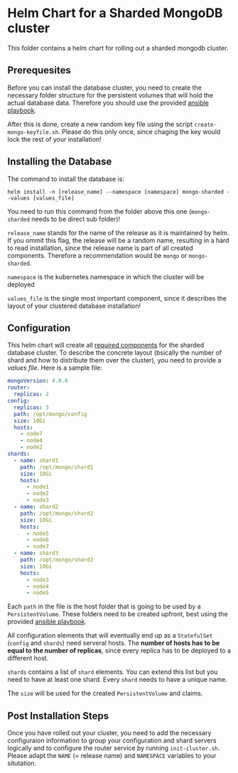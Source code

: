 # Helm Chart for a Sharded MongoDB cluster

This folder contains a helm chart for rolling out a sharded mongodb cluster.

## Prerequesites

Before you can install the database cluster, you need to create the necessary folder structure for
the persistent volumes that will hold the actual database data. Therefore you should use the provided
[ansible playbook](../ansible-mongo-sharded/README.md).

After this is done, create a new random key file using the script `create-mongo-keyfile.sh`. Please do this only once, since chaging the key would lock the rest of your installation!

## Installing the Database

The command to install the database is:

`helm install -n [release_name] --namespace [namespace] mongo-sharded --values [values_file]`

You need to run this command from the folder above this one (`mongo-sharded` needs to be direct sub folder)!

`release_name` stands for the name of the release as it is maintained by helm. If you ommit this flag, the release will be a random name, resulting in a hard to read installation, since the release name is part of all created components. Therefore a recommendation would be `mongo` or `mongo-sharded`.

`namespace` is the kubernetes namespace in which the cluster will be deployed

`values_file` is the single most important component, since it describes the layout of your clustered database installation!

## Configuration

This helm chart will create all [required components](https://docs.mongodb.com/manual/core/sharded-cluster-components/) for the sharded database cluster. To describe the concrete layout (bsically the number of shard and how to distribute them over the cluster), you need to provide a _values file_. Here is a sample file:

```yaml
mongoVersion: 4.0.6
router:
  replicas: 2
config:
  replicas: 3
  path: /opt/mongo/config
  size: 10Gi
  hosts:
    - node7
    - node4
    - node2
shards:
  - name: shard1
    path: /opt/mongo/shard1
    size: 10Gi
    hosts:
      - node1
      - node2
      - node3
  - name: shard2
    path: /opt/mongo/shard2
    size: 10Gi
    hosts:
      - node5
      - node6
      - node7
  - name: shard3
    path: /opt/mongo/shard3
    size: 10Gi
    hosts:
      - node3
      - node4
      - node5
```

Each `path` in the file is the host folder that is going to be used by a `PersistentVolume`. These folders need to be created upfront, best using the provided [ansible playbook](../ansible-mongo-sharded/README.md).

All configuration elements that will eventually end up as a `StatefulSet` (`config` and `shards`) need serveral hosts. The __number of hosts has to be equal to the number of replicas__, since every replica has to be deployed to a different host.

`shards` contains a list of `shard` elements. You can extend this list but you need to have at least one shard. Every `shard` needs to have a unique name.

The `size` will be used for the created `PersistentVolume` and claims.

## Post Installation Steps

Once you have rolled out your cluster, you need to add the necessary configuraion information to group your configuration and shard servers logically and to configure the router service by running `init-cluster.sh`. Please adapt the `NAME` (= release name) and `NAMESPACE` variables to your situtation.
